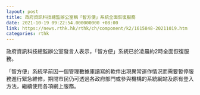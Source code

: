 ```yaml
---
layout: post
title: 政府資訊科技總監辦公室稱「智方便」系統全面恢復服務
date: 2021-10-19 09:22:54.000000000 +08:00
link: https://news.rthk.hk/rthk/ch/component/k2/1615848-20211019.htm
categories: rthk
---
```


政府資訊科技總監辦公室發言人表示，「智方便」系統已於凌晨約2時全面恢復服務。

「智方便」系統早前因一個管理數據庫讀寫的軟件出現異常運作情況而需要暫停服務進行緊急維修，期間市民仍可透過各政府部門或參與機構的系統網站及原有登入方法，繼續使用各項網上服務。
